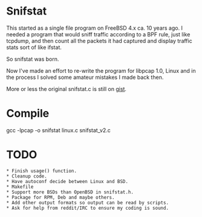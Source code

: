 # Snifstat

This started as a single file program on FreeBSD 4.x ca. 10 years ago. I needed a program that would sniff traffic according to a BPF rule, just like tcpdump, and then count all the packets it had captured and display traffic stats sort of like ifstat. 

So snifstat was born. 

Now I've made an effort to re-write the program for libpcap 1.0, Linux and in the process I solved some amateur mistakes I made back then. 

More or less the original snifstat.c is still on [gist](https://gist.github.com/stemid/8946ac0beeadbfc894421be449ea31e9).

# Compile

  gcc -lpcap -o snifstat linux.c snifstat\_v2.c

# TODO

	* Finish usage() function.
	* Cleanup code.
	* Have autoconf decide between Linux and BSD.
	* Makefile
	* Support more BSDs than OpenBSD in snifstat.h.
	* Package for RPM, Deb and maybe others.
	* Add other output formats so output can be read by scripts.
	* Ask for help from reddit/IRC to ensure my coding is sound.
